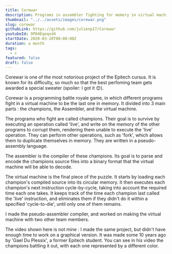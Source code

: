 ```yaml
---
title: Corewar
description: Programs in assembler fighting for memory in virtual machine
thumbnail: "../../assets/images/corewar.png"
slug: corewar
githubLink: https://github.com/julienp17/Corewar
youtubeId: 9P04Eqeqxd4
startDate: 2020-03-20T00:00:00Z
duration: a month
tags:
  - c
featured: false
draft: false
---
```


Corewar is one of the most notorious project of the Epitech cursus.
It is known for its difficulty, so much so that the best perfoming team gets awarded a special sweater (spoiler: I got it 😊).

Corewar is a programming battle royale game, in which different programs fight in a virtual machine to be the last one in memory.
It divided into 3 main parts : the champions, the Assembler, and the virtual machine.

The programs who fight are called champions.
Their goal is to survive by executing an operation called 'live', and write on the memory of the other programs
to corrupt them, rendering them unable to execute the 'live' operation.
They can perform other operations, such as 'fork', which allows them to duplicate themselves in memory.
They are written in a pseudo-assembly language.

The assembler is the compiler of these champions.
Its goal is to parse and encode the champions source files into a binary format that the virtual machine will be able to decode.

The virtual machine is the final piece of the puzzle.
It starts by loading each champion's compiled source into its circular memory.
It then executes each champion's next instruction cycle-by-cycle, taking into account the required time each one takes.
It keeps track of the time each champion last called the 'live' instruction, and eliminates them if they didn't do it within a
specified 'cycle-to-die', until only one of them remains.

I made the pseudo-assembler compiler, and worked on making the virtual machine with two other team members.

The video shown here is not mine : I made the same project, but didn't have enough time to work on a graphical version.
It was made some 10 years ago by 'Gael Du Plessix', a former Epitech student. You can see in his video the champions battling it out, with each one represented by a different color.
